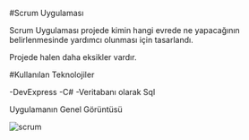 #Scrum Uygulaması

Scrum Uygulaması projede kimin hangi evrede ne yapacağının belirlenmesinde yardımcı olunması için tasarlandı.


Projede halen daha eksikler vardır.

#Kullanılan Teknolojiler

-DevExpress
-C#
-Veritabanı olarak Sql

Uygulamanın Genel Görüntüsü

![scrum](https://user-images.githubusercontent.com/37252259/56080243-e36e9280-5e06-11e9-9cf6-3481c12dab4c.png)
